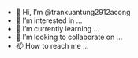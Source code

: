 - 👋 Hi, I’m @tranxuantung2912acong
- 👀 I’m interested in ...
- 🌱 I’m currently learning ...
- 💞️ I’m looking to collaborate on ...
- 📫 How to reach me ...

<!---
tranxuantung2912acong/tranxuantung2912acong is a ✨ special ✨ repository because its `README.md` (this file) appears on your GitHub profile.
You can click the Preview link to take a look at your changes.
--->
